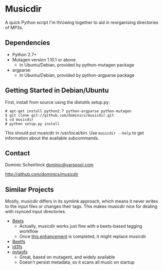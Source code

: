 <!--- vim: set tw=79 sw=4 ts=4 et : -->
# Musicdir

A quick Python script I'm throwing together to aid in reorganising directories
of MP3s.

## Dependencies

 - Python 2.7+
 - Mutagen version 1.10.1 or above
     - In Ubuntu/Debian, provided by python-mutagen package
 - argparse
     - In Ubuntu/Debian, provided by python-argparse package

## Getting Started in Debian/Ubuntu

First, install from source using the distutils setup.py:

```
# apt-get install python2.7 python-argparse python-mutagen
$ git clone git://github.com/dominics/musicdir.git
$ cd musicdir
# python setup.py install
```

This should put musicdir in /usr/local/bin. Use `musicdir --help` to get
information about the available subcommands.

## Contact

Dominic Scheirlinck <dominic@varspool.com>

http://github.com/dominics/musicdir

## Similar Projects

Mostly, musicdir differs in its symlink approach, which means it never writes
to the input files or changes their tags. This makes musicdir nice for dealing
with rsynced input directories.

  - [Beets](http://code.google.com/p/beets/)
      - Actually, musicdir works just fine with a beets-based tagging workflow
      - Once [this enhancement](http://code.google.com/p/beets/issues/detail?id=64)
         is completed, it might replace musicdir
  - [Beetfs](http://code.google.com/p/beetfs/)
  - [id3fs](http://erislabs.net/ianb/projects/id3fs/)
  - [pytagfs](http://www.pytagsfs.org/)
      - Great, based on mutagent, and widely available
      - Doesn't persist metadata, so it scans all music on startup
